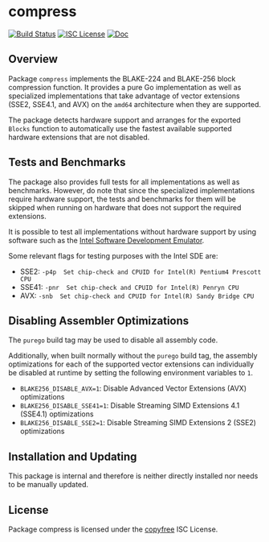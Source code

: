 compress
========

[![Build Status](https://github.com/leedeternal/dcrd/workflows/Build%20and%20Test/badge.svg)](https://github.com/leedeternal/dcrd/actions)
[![ISC License](https://img.shields.io/badge/license-ISC-blue.svg)](http://copyfree.org)
[![Doc](https://img.shields.io/badge/doc-reference-blue.svg)](https://pkg.go.dev/github.com/leedeternal/dcrd/crypto/blake256/internal/compress)

## Overview

Package `compress` implements the BLAKE-224 and BLAKE-256 block compression
function.  It provides a pure Go implementation as well as specialized
implementations that take advantage of vector extensions (SSE2, SSE4.1, and AVX)
on the `amd64` architecture when they are supported.

The package detects hardware support and arranges for the exported `Blocks`
function to automatically use the fastest available supported hardware
extensions that are not disabled.

## Tests and Benchmarks

The package also provides full tests for all implementations as well as
benchmarks.  However, do note that since the specialized implementations require
hardware support, the tests and benchmarks for them will be skipped when running
on hardware that does not support the required extensions.

It is possible to test all implementations without hardware support by using
software such as the [Intel Software Development Emulator](https://www.intel.com/content/www/us/en/developer/articles/tool/software-development-emulator.html).

Some relevant flags for testing purposes with the Intel SDE are:

* SSE2:  `-p4p  Set chip-check and CPUID for Intel(R) Pentium4 Prescott CPU`
* SSE41: `-pnr  Set chip-check and CPUID for Intel(R) Penryn CPU`
* AVX:   `-snb  Set chip-check and CPUID for Intel(R) Sandy Bridge CPU`

## Disabling Assembler Optimizations

The `purego` build tag may be used to disable all assembly code.

Additionally, when built normally without the `purego` build tag, the assembly
optimizations for each of the supported vector extensions can individually be
disabled at runtime by setting the following environment variables to `1`.

* `BLAKE256_DISABLE_AVX=1`: Disable Advanced Vector Extensions (AVX) optimizations
* `BLAKE256_DISABLE_SSE41=1`: Disable Streaming SIMD Extensions 4.1 (SSE4.1) optimizations
* `BLAKE256_DISABLE_SSE2=1`: Disable Streaming SIMD Extensions 2 (SSE2) optimizations

## Installation and Updating

This package is internal and therefore is neither directly installed nor needs
to be manually updated.

## License

Package compress is licensed under the [copyfree](http://copyfree.org) ISC
License.
